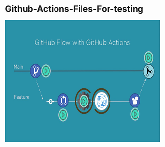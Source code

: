 # Github-Actions-Files-For-testing
<img src="https://github.com/Prashantsaini25/PrashantSaini25/blob/main/Images/maxresdefault.jpg" width="1200" height="400"/>
